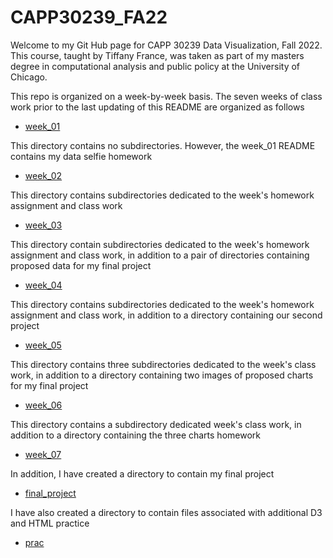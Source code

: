 # CAPP30239_FA22

Welcome to my Git Hub page for CAPP 30239 Data Visualization, Fall 2022. This course, taught by Tiffany France, was taken as part of my masters degree in computational analysis and public policy at the University of Chicago.

This repo is organized on a week-by-week basis. The seven weeks of class work prior to the last updating of this README are organized as follows

- [week_01](https://github.com/marcdloeb/CAPP30239_FA22/tree/main/week_01)

This directory contains no subdirectories. However, the week_01 README contains my data selfie homework

- [week_02](https://github.com/marcdloeb/CAPP30239_FA22/tree/main/week_02)

This directory contains subdirectories dedicated to the week's homework assignment and class work

- [week_03](https://github.com/marcdloeb/CAPP30239_FA22/tree/main/week_03)

This directory contain subdirectories dedicated to the week's homework assignment and class work, in addition to a pair of directories containing proposed data for my final project

- [week_04](https://github.com/marcdloeb/CAPP30239_FA22/tree/main/week_04)

This directory contains subdirectories dedicated to the week's homework assignment and class work, in addition to a directory containing our second project

- [week_05](https://github.com/marcdloeb/CAPP30239_FA22/tree/main/week_05)

This directory contains three subdirectories dedicated to the week's class work, in addition to a directory containing two images of proposed charts for my final project

- [week_06](https://github.com/marcdloeb/CAPP30239_FA22/tree/main/week_06)

This directory contains a subdirectory dedicated week's class work, in addition to a directory containing the three charts homework

- [week_07](https://github.com/marcdloeb/CAPP30239_FA22/tree/main/week_07)

In addition, I have created a directory to contain my final project

- [final_project](https://github.com/marcdloeb/CAPP30239_FA22/tree/main/final_project)

I have also created a directory to contain files associated with additional D3 and HTML practice 

- [prac](https://github.com/marcdloeb/CAPP30239_FA22/tree/main/prac)
